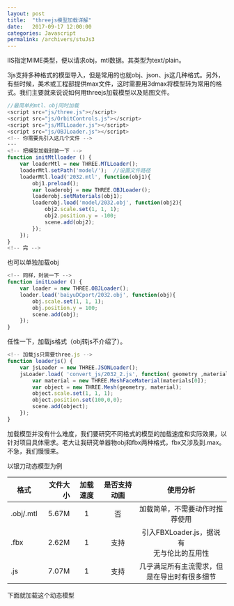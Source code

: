 ```yaml
---
layout: post
title:  "threejs模型加载详解"
date:   2017-09-17 12:00:00
categories: Javascript
permalink: /archivers/stuJs3
---
```

IIS指定MIME类型，便以请求obj，mtl数据。其类型为text/plain。

3js支持多种格式的模型导入，但是常用的也就obj、json、js这几种格式。另外，有些时候，美术或工程部提供max文件，这时需要用3dmax将模型转为常用的格式。我们主要就来说说如何用threejs加载模型以及贴图文件。

```javascript
//最简单的mtl、obj同时加载
<script src="js/three.js"></script>
<script src="js/OrbitControls.js"></script>
<script src="js/MTLLoader.js"></script>
<script src="js/OBJLoader.js"></script>
<!-- 你需要先引入这几个文件 -->
···
<!-- 把模型加载封装一下 -->
function initMtlloader () {
    var loaderMtl = new THREE.MTLLoader();
    loaderMtl.setPath('model/');  //设置文件路径
    loaderMtl.load('2032.mtl', function(obj1){
        obj1.preload();
        var loaderobj = new THREE.OBJLoader();
        loaderobj.setMaterials(obj1);
        loaderobj.load('model/2032.obj', function(obj2){
            obj2.scale.set(1, 1, 1);
            obj2.position.y = -100;
            scene.add(obj2);
        });
    });
}
<!-- 完 -->
```

也可以单独加载obj

```javascript
<!-- 同样，封装一下 -->
function initLoader () {
    var loader = new THREE.OBJLoader();
    loader.load('baiyuDCport/2032.obj', function(obj){
        obj.scale.set(1, 1, 1);
        obj.position.y = 100;
        scene.add(obj);
    });
}
```

任性一下，加载js格式（obj转js不介绍了）。

```javascript
<!-- 加载js只需要three.js -->
function loaderjs() {
    var jsLoader = new THREE.JSONLoader();
    jsLoader.load( 'convert_js/2032_2.js', function( geometry ,materials) {
        var material = new THREE.MeshFaceMaterial(materials[0]);
        var object = new THREE.Mesh(geometry, material);
        object.scale.set(1, 1, 1);
        object.position.set(100,0,0);
        scene.add(object);
    });
}
```

加载模型并没有什么难度，我们要研究不同格式的模型的加载速度和实际效果，以针对项目具体需求。老大让我研究单器物obj和fbx两种格式，fbx又涉及到.max。不急，我们慢慢来。

以银刀动态模型为例

| 格式       | 文件大小 | 加载速度 |  是否支持动画| 使用分析 |
| --------   | -----:  | :----:  |  :----:   |  :----:   |
| .obj/.mtl  |  5.67M  |  1      |  否 | 加载简单，不需要动作时推荐使用|
| .fbx       |  2.62M  |  1      | 支持 | 引入FBXLoader.js，据说有</br>无与伦比的互用性|
| .js        |  7.07M  |  1      | 支持 | 几乎满足所有主流需求，但</br>是在导出时有很多细节|

下面就加载这个动态模型
